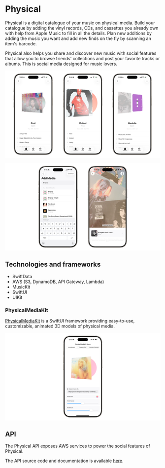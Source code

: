# Physical
Physical is a digital catalogue of your music on physical media. Build your catalogue by adding the vinyl records, CDs, and cassettes you already own with help from Apple Music to fill in all the details. Plan new additions by adding the music you want and add new finds on the fly by scanning an item's barcode.

Physical also helps you share and discover new music with social features that allow you to browse friends' collections and post your favorite tracks or albums. This is social media designed for music lovers.

![Physical – MediaDetailView](https://github.com/spencerhartland/Physical-iOS/blob/main/Screenshots/Physical-MediaDetailView.png)

![Physical – Media Entry](https://github.com/spencerhartland/Physical-iOS/blob/main/Screenshots/Physical-Media-Entry.png)

## Technologies and frameworks
- SwiftData
- AWS (S3, DynamoDB, API Gateway, Lambda)
- MusicKit
- SwiftUI
- UIKit

### PhysicalMediaKit
[PhysicalMediaKit](https://github.com/spencerhartland/PhysicalMediaKit) is a SwiftUI framework providing easy-to-use, customizable, animated 3D models of physical media.

![PhysicalMediaKitDemo](https://github.com/spencerhartland/Physical-iOS/blob/main/Screenshots/PhysicalMediaKitDemo.png)

## API
The Physical API exposes AWS services to power the social features of Physical.

The API source code and documentation is available [here](https://github.com/spencerhartland/Physical-API).
